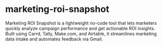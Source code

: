# marketing-roi-snapshot
Marketing ROI Snapshot is a lightweight no-code tool that lets marketers quickly analyze campaign performance and get actionable ROI insights. Built using Carrd, Tally, Make.com, and Airtable, it streamlines marketing data intake and automates feedback via Gmail.
